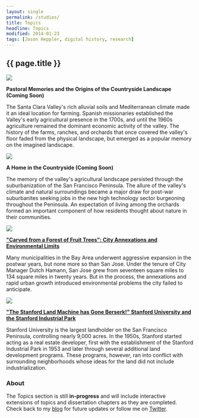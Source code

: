 ```yaml
---
layout: single
permalink: /studies/
title: Topics
headline: Topics
modified: 2014-01-23
tags: [Jason Heppler, digital history, research]
---
```


## {{ page.title }}

<div class="row">
<img src="{{site.url}}/assets/image/farm_preview.png" class="img-rounded img-responsive topic-preview">
<p><strong>Pastoral Memories and the Origins of the Countryside Landscape (Coming Soon)</strong></p>
<p>The Santa Clara Valley's rich alluvial soils and Mediterranean
climate made it an ideal location for farming. Spanish missionaries
established the Valley's early agricultural presence in the 1700s, and
until the 1960s agriculture remained the dominant economic activity of
the valley. The history of the farms, ranches, and orchards that once
covered the valley's floor faded from the physical landscape, but
emerged as a popular memory on the imagined landscape.</p>
</div>

<div class="row">
<img src="{{site.url}}/assets/image/orchard_preview.png" class="img-rounded img-responsive topic-preview">
<p><strong>A Home in the Countryside (Coming Soon)</strong></p>
<p>The memory of the valley's agricultural landscape persisted through
the suburbanization of the San Francisco Peninsula. The allure of the
valley's climate and natural surroundings became a major draw for
post-war suburbanites seeking jobs in the new high technology sector
burgeoning throughout the Peninsula. An expectation of living among the
orchards formed an important component of how residents thought about
nature in their communities.</p>
</div>

<div class="row">
<img src="{{site.url}}/assets/image/annex_preview.png" class="img-rounded img-responsive topic-preview">
<p><strong><a href="{{ site.url }}/narrative/annexations/">"Carved from a Forest of Fruit Trees": City Annexations and
Environmental Limits</a></strong></p>
<p>Many municipalities in the Bay Area underwent aggressive expansion in
the postwar years, but none more so than San Jose. Under the tenure of
City Manager Dutch Hamann, San Jose grew from seventeen square miles to 134
square miles in twenty years. But in the process, the annexations
and rapid urban growth introduced environmental problems the city failed
to anticipate.</p>
</div>

<div class="row">
<img src="{{site.url}}/assets/image/stanford_preview.png" class="img-rounded img-responsive topic-preview">
<p><strong><a href="{{ site.url }}/narrative/stanford/">"The Stanford Land Machine has Gone Berserk!" Stanford
University and the Stanford Industrial Park</a></strong></p>
<p>Stanford University is the largest landholder on the San Francisco
Peninsula, controlling nearly 9,000 acres. In the 1950s, Stanford started
acting as a real estate developer, first with the establishment of the
Stanford Industrial Park in 1953 and later through several additional
land development programs. These programs, however, ran into conflict
with surrounding neighborhoods whose ideas for the land did not include
industrialization.</p>
</div>

### About

The Topics section is still <strong>in-progress</strong> and will include interactive
extensions of topics and dissertation chapters as they are completed.
Check back to my [blog](http://jasonheppler.org) for future updates or
follow me on [Twitter](http://twitter.com/jaheppler).
